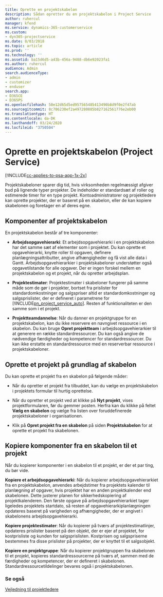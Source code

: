 ```yaml
---
title: Oprette en projektskabelon
description: Sådan opretter du en projektskabelon i Project Service
author: ruhercul
manager: kfend
ms.service: dynamics-365-customerservice
ms.custom:
- dyn365-projectservice
ms.date: 8/03/2018
ms.topic: article
ms.prod: ''
ms.technology: ''
ms.assetid: ba15d6d5-a43b-456a-9488-db6e92023fa1
ms.author: ruhercul
audience: Admin
search.audienceType:
- admin
- customizer
- enduser
search.app:
- D365CE
- D365PS
ms.openlocfilehash: 50e12d65d5ed957565485413490b8d9f0e2f47ab
ms.sourcegitcommit: 8c786230ef2a497280885b827162561776e2eb00
ms.translationtype: HT
ms.contentlocale: da-DK
ms.lasthandoff: 03/24/2020
ms.locfileid: "3750504"
---
```

# <a name="create-a-project-template-project-service"></a>Oprette en projektskabelon (Project Service)

[!INCLUDE[cc-applies-to-psa-app-1x-2x](../includes/cc-applies-to-psa-app-1x-2x.md)]

Projektskabeloner sparer dig tid, hvis virksomheden regelmæssigt afgiver bud på lignende typer projekter. De indeholder er standardsæt af roller og estimerede timer for en type projekt. Kontoadministratorer og projektledere kan oprette projekter, der er baseret på en skabelon, eller de kan kopiere skabelonen og foretager en af deres egne.  
  
## <a name="components-of-project-template"></a>Komponenter af projektskabelon
 En projektskabelon består af tre komponenter:  
  
- **Arbejdsopgavehierarki**: Et arbejdsopgavehierarki i en projektskabelon har det samme sæt af elementer som i projektet. Du kan oprette et opgavehierarki, knytte roller til opgaven, definere planlægningsattributter, angive afhængigheder og få vist alle data i Gantt. Arbejdsopgavehierarkier i projektskabeloner understøtter også opgavetilstande for alle opgaver. Der er ingen forskel mellem en projektskabelon og et projekt, når du opretter arbejdsplan.  
  
- **Projektestimater**: Projektestimater i skabeloner fungerer på samme måde som de gør i projekter, bortset fra prislister for standardomkostninger og salgspriser altid er standardomkostninger og salgsprislister, der er defineret i parametrene for [!INCLUDE[pn_project_service_auto](../includes/pn-project-service-auto.md)]. Resten af funktionaliteten er den samme som i et projekt.  
  
- **Projektteamdannelse**: Når du danner en projektgruppe for en projektskabelon, kan du ikke reservere en navngivet ressource i en skabelon. Du kan bruge **Opret projektteam** i arbejdsopgavehierarkier til at generere en række standardressourcer. Du kan også angive de nødvendige færdigheder og kompetencer for standardressourcer. Du kan ikke erstatte en standardressource med en reserverbar ressource i projektskabeloner.  
  
## <a name="create-a-project-from-a-template"></a>Oprette et projekt på grundlag af skabelon  
 Du kan oprette et projekt fra en skabelon på følgende måder:  
  
-   Når du opretter et projekt fra tilbuddet, kan du vælge en projektskabelon i projektets formular til hurtig oprettelse.  
  
-   Når du opretter et projekt ved at klikke på **Nyt projekt**, vises projektformularen, før du gemmer posten. Herfra kan du klikke på feltet **Vælg en skabelon** og vælge fra listen over foruddefinerede projektskabeloner i organisationen.  
  
-   Klik på **Opret projekt fra en skabelon** på siden **Projektskabelon** for at oprette et projekt fra skabelonen.  
  
## <a name="copying-components-of-a-template-to-a-project"></a>Kopiere komponenter fra en skabelon til et projekt  
 Når du kopierer komponenter i en skabelon til et projekt, er der et par ting, du bør vide.  
  
 **Kopiere et arbejdsopgavehierarki**: Når du kopierer arbejdsopgavehierarkiet fra en projektskabelon, anvendes arbejdstimer fra projektets kalender til planlægning af opgaver, hvis projektet har en anden projektkalender end skabelonen. Dette justerer planen for sikkerhedskopiering af projektkalenderen. Den første opgave på arbejdsopgavehierarkiet tager ligeledes projektets startdato, så resten af opgavehierarkiplanlægningen opdateres baseret på varigheden og afhængigheder, der er angivet i skabelonens arbejdsopgavehierarki.  
  
 **Kopiere projektestimater**: Når du kopierer på tværs af projektestimatlinjer, opdateres prislister baseret på den objekt, der er ejer af projektet, for kostprisliste og kunden for salgsprislisten. Kostprisen og salgspriserne bestemmes fra disse prislister på projekter, der er knyttet til et salgsobjekt.  
  
 **Kopiere en projektgruppe**: Når du kopierer projektgruppen fra skabelonen til et projekt, kopieres standardressourcerne på tværs af, sammen med de færdigheder og kompetencer, der er defineret i skabelonen. Standardressourcetildelinger bevares også i projektskabelonen.  
  
### <a name="see-also"></a>Se også  
 [Vejledning til projektledere](../project-service/project-manager-guide.md)
